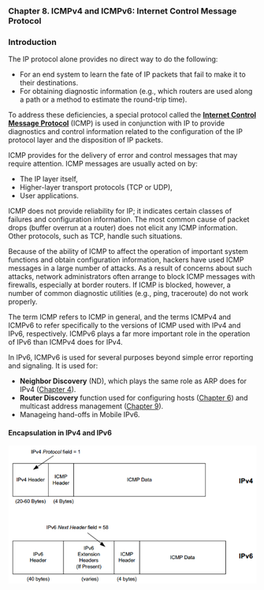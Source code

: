 ### **Chapter 8. ICMPv4 and ICMPv6: Internet Control Message Protocol**

### Introduction

The IP protocol alone provides no direct way to do the following:

* For an end system to learn the fate of IP packets that fail to make it to their destinations.
* For obtaining diagnostic information (e.g., which routers are used along a path or a method to estimate the round-trip time).

To address these deficiencies, a special protocol called the [**Internet Control Message Protocol**](https://en.wikipedia.org/wiki/Internet_Control_Message_Protocol) (ICMP) is used in conjunction with IP to provide diagnostics and control information related to the configuration of the IP protocol layer and the disposition of IP packets.

ICMP provides for the delivery of error and control messages that may require attention. ICMP messages are usually acted on by:

* The IP layer itself,
* Higher-layer transport protocols (TCP or UDP),
* User applications.

ICMP does not provide reliability for IP; it indicates certain classes of failures and configuration information. The most common cause of packet drops (buffer overrun at a router) does not elicit any ICMP information. Other protocols, such as TCP, handle such situations.

Because of the ability of ICMP to affect the operation of important system functions and obtain configuration information, hackers have used ICMP messages in a large number of attacks. As a result of concerns about such attacks, network administrators often arrange to block ICMP messages with firewalls, especially at border routers. If ICMP is blocked, however, a number of common diagnostic utilities (e.g., ping, traceroute) do not work properly.

The term ICMP refers to ICMP in general, and the terms ICMPv4 and ICMPv6 to refer specifically to the versions of ICMP used with IPv4 and IPv6, respectively. ICMPv6 plays a far more important role in the operation of IPv6 than ICMPv4 does for IPv4.

In IPv6, ICMPv6 is used for several purposes beyond simple error reporting and signaling. It is used for:

* **Neighbor Discovery** (ND), which plays the same role as ARP does for IPv4 ([Chapter 4](ch4.md)).
* **Router Discovery** function used for configuring hosts ([Chapter 6](ch6.md)) and multicast address management ([Chapter 9](ch9.md)).
* Manageing hand-offs in Mobile IPv6.

#### Encapsulation in IPv4 and IPv6

[![Encapsulation of ICMP messages in IPv4 and IPv6. The ICMP header contains a checksum covering the ICMP data area. In ICMPv6, the checksum also covers the Source and Destination IPv6 Address, Length, and Next Header fields in the IPv6 header.](figure_8-1.png)](figure_8-1.png " Encapsulation of ICMP messages in IPv4 and IPv6. The ICMP header contains a checksum covering the ICMP data area. In ICMPv6, the checksum also covers the Source and Destination IPv6 Address, Length, and Next Header fields in the IPv6 header.")
